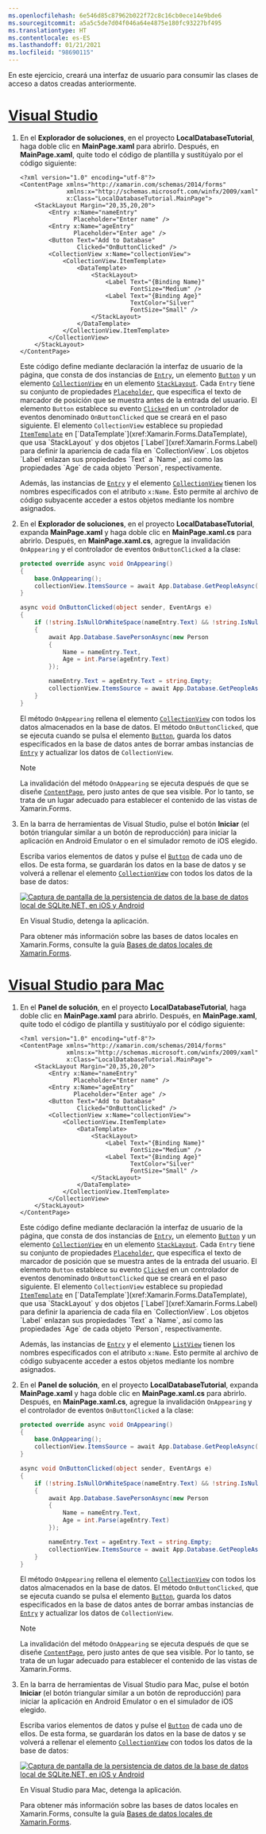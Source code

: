 ```yaml
---
ms.openlocfilehash: 6e546d85c87962b022f72c8c16cb0ece14e9bde6
ms.sourcegitcommit: a5a5c5de7d04f046a64e4875e180fc93227bf495
ms.translationtype: HT
ms.contentlocale: es-ES
ms.lasthandoff: 01/21/2021
ms.locfileid: "98690115"
---
```

En este ejercicio, creará una interfaz de usuario para consumir las clases de acceso a datos creadas anteriormente.

# <a name="visual-studio"></a>[Visual Studio](#tab/vswin)

1. En el **Explorador de soluciones**, en el proyecto **LocalDatabaseTutorial**, haga doble clic en **MainPage.xaml** para abrirlo. Después, en **MainPage.xaml**, quite todo el código de plantilla y sustitúyalo por el código siguiente:

    ```xaml
    <?xml version="1.0" encoding="utf-8"?>
    <ContentPage xmlns="http://xamarin.com/schemas/2014/forms"
                 xmlns:x="http://schemas.microsoft.com/winfx/2009/xaml"
                 x:Class="LocalDatabaseTutorial.MainPage">
        <StackLayout Margin="20,35,20,20">
            <Entry x:Name="nameEntry"
                   Placeholder="Enter name" />
            <Entry x:Name="ageEntry"
                   Placeholder="Enter age" />
            <Button Text="Add to Database"
                    Clicked="OnButtonClicked" />
            <CollectionView x:Name="collectionView">
                <CollectionView.ItemTemplate>
                    <DataTemplate>
                        <StackLayout>
                            <Label Text="{Binding Name}"
                                   FontSize="Medium" />
                            <Label Text="{Binding Age}"
                                   TextColor="Silver"
                                   FontSize="Small" />
                        </StackLayout>
                    </DataTemplate>
                </CollectionView.ItemTemplate>
            </CollectionView>
        </StackLayout>
    </ContentPage>
    ```

    Este código define mediante declaración la interfaz de usuario de la página, que consta de dos instancias de [`Entry`](xref:Xamarin.Forms.Entry), un elemento [`Button`](xref:Xamarin.Forms.Button) y un elemento [`CollectionView`](xref:Xamarin.Forms.CollectionView) en un elemento [`StackLayout`](xref:Xamarin.Forms.StackLayout). Cada `Entry` tiene su conjunto de propiedades [`Placeholder`](xref:Xamarin.Forms.InputView.Placeholder), que especifica el texto de marcador de posición que se muestra antes de la entrada del usuario. El elemento `Button` establece su evento [`Clicked`](xref:Xamarin.Forms.Button.Clicked) en un controlador de eventos denominado `OnButtonClicked` que se creará en el paso siguiente. El elemento `CollectionView` establece su propiedad [`ItemTemplate`](xref:Xamarin.Forms.ItemsView`1.ItemTemplate) en [`DataTemplate`](xref:Xamarin.Forms.DataTemplate), que usa `StackLayout` y dos objetos [`Label`](xref:Xamarin.Forms.Label) para definir la apariencia de cada fila en `CollectionView`. Los objetos `Label` enlazan sus propiedades `Text` a `Name`, así como las propiedades `Age` de cada objeto `Person`, respectivamente.

    Además, las instancias de [`Entry`](xref:Xamarin.Forms.Entry) y el elemento [`CollectionView`](xref:Xamarin.Forms.CollectionView) tienen los nombres especificados con el atributo `x:Name`. Esto permite al archivo de código subyacente acceder a estos objetos mediante los nombre asignados.

1. En el **Explorador de soluciones**, en el proyecto **LocalDatabaseTutorial**, expanda **MainPage.xaml** y haga doble clic en **MainPage.xaml.cs** para abrirlo. Después, en **MainPage.xaml.cs**, agregue la invalidación `OnAppearing` y el controlador de eventos `OnButtonClicked` a la clase:

    ```csharp
    protected override async void OnAppearing()
    {
        base.OnAppearing();
        collectionView.ItemsSource = await App.Database.GetPeopleAsync();
    }

    async void OnButtonClicked(object sender, EventArgs e)
    {
        if (!string.IsNullOrWhiteSpace(nameEntry.Text) && !string.IsNullOrWhiteSpace(ageEntry.Text))
        {
            await App.Database.SavePersonAsync(new Person
            {
                Name = nameEntry.Text,
                Age = int.Parse(ageEntry.Text)
            });

            nameEntry.Text = ageEntry.Text = string.Empty;
            collectionView.ItemsSource = await App.Database.GetPeopleAsync();
        }
    }
    ```

    El método `OnAppearing` rellena el elemento [`CollectionView`](xref:Xamarin.Forms.CollectionView) con todos los datos almacenados en la base de datos. El método `OnButtonClicked`, que se ejecuta cuando se pulsa el elemento [`Button`](xref:Xamarin.Forms.Button), guarda los datos especificados en la base de datos antes de borrar ambas instancias de [`Entry`](xref:Xamarin.Forms.Entry) y actualizar los datos de `CollectionView`.

    > [!NOTE]
    > La invalidación del método `OnAppearing` se ejecuta después de que se diseñe [`ContentPage`](xref:Xamarin.Forms.ContentPage), pero justo antes de que sea visible. Por lo tanto, se trata de un lugar adecuado para establecer el contenido de las vistas de Xamarin.Forms.

1. En la barra de herramientas de Visual Studio, pulse el botón **Iniciar** (el botón triangular similar a un botón de reproducción) para iniciar la aplicación en Android Emulator o en el simulador remoto de iOS elegido.

    Escriba varios elementos de datos y pulse el [`Button`](xref:Xamarin.Forms.Button) de cada uno de ellos. De esta forma, se guardarán los datos en la base de datos y se volverá a rellenar el elemento [`CollectionView`](xref:Xamarin.Forms.CollectionView) con todos los datos de la base de datos:

    [![Captura de pantalla de la persistencia de datos de la base de datos local de SQLite.NET, en iOS y Android](../images/consume-data-access-classes.png "Persistencia de datos de la base de datos local")](../images/consume-data-access-classes-large.png#lightbox "Persistencia de datos de la base de datos local")

    En Visual Studio, detenga la aplicación.

    Para obtener más información sobre las bases de datos locales en Xamarin.Forms, consulte la guía [Bases de datos locales de Xamarin.Forms](~/xamarin-forms/data-cloud/data/databases.md).

# <a name="visual-studio-for-mac"></a>[Visual Studio para Mac](#tab/vsmac)

1. En el **Panel de solución**, en el proyecto **LocalDatabaseTutorial**, haga doble clic en **MainPage.xaml** para abrirlo. Después, en **MainPage.xaml**, quite todo el código de plantilla y sustitúyalo por el código siguiente:

    ```xaml
    <?xml version="1.0" encoding="utf-8"?>
    <ContentPage xmlns="http://xamarin.com/schemas/2014/forms"
                 xmlns:x="http://schemas.microsoft.com/winfx/2009/xaml"
                 x:Class="LocalDatabaseTutorial.MainPage">
        <StackLayout Margin="20,35,20,20">
            <Entry x:Name="nameEntry"
                   Placeholder="Enter name" />
            <Entry x:Name="ageEntry"
                   Placeholder="Enter age" />
            <Button Text="Add to Database"
                    Clicked="OnButtonClicked" />
            <CollectionView x:Name="collectionView">
                <CollectionView.ItemTemplate>
                    <DataTemplate>
                        <StackLayout>
                            <Label Text="{Binding Name}"
                                   FontSize="Medium" />
                            <Label Text="{Binding Age}"
                                   TextColor="Silver"
                                   FontSize="Small" />
                        </StackLayout>
                    </DataTemplate>
                </CollectionView.ItemTemplate>
            </CollectionView>
        </StackLayout>
    </ContentPage>
    ```

    Este código define mediante declaración la interfaz de usuario de la página, que consta de dos instancias de [`Entry`](xref:Xamarin.Forms.Entry), un elemento [`Button`](xref:Xamarin.Forms.Button) y un elemento [`CollectionView`](xref:Xamarin.Forms.CollectionView) en un elemento [`StackLayout`](xref:Xamarin.Forms.StackLayout). Cada `Entry` tiene su conjunto de propiedades [`Placeholder`](xref:Xamarin.Forms.InputView.Placeholder), que especifica el texto de marcador de posición que se muestra antes de la entrada del usuario. El elemento `Button` establece su evento [`Clicked`](xref:Xamarin.Forms.Button.Clicked) en un controlador de eventos denominado `OnButtonClicked` que se creará en el paso siguiente. El elemento `CollectionView` establece su propiedad [`ItemTemplate`](xref:Xamarin.Forms.ItemsView`1.ItemTemplate) en [`DataTemplate`](xref:Xamarin.Forms.DataTemplate), que usa `StackLayout` y dos objetos [`Label`](xref:Xamarin.Forms.Label) para definir la apariencia de cada fila en `CollectionView`. Los objetos `Label` enlazan sus propiedades `Text` a `Name`, así como las propiedades `Age` de cada objeto `Person`, respectivamente.

    Además, las instancias de [`Entry`](xref:Xamarin.Forms.Entry) y el elemento [`ListView`](xref:Xamarin.Forms.ListView) tienen los nombres especificados con el atributo `x:Name`. Esto permite al archivo de código subyacente acceder a estos objetos mediante los nombre asignados.

1. En el **Panel de solución**, en el proyecto **LocalDatabaseTutorial**, expanda **MainPage.xaml** y haga doble clic en **MainPage.xaml.cs** para abrirlo. Después, en **MainPage.xaml.cs**, agregue la invalidación `OnAppearing` y el controlador de eventos `OnButtonClicked` a la clase:

    ```csharp
    protected override async void OnAppearing()
    {
        base.OnAppearing();
        collectionView.ItemsSource = await App.Database.GetPeopleAsync();
    }

    async void OnButtonClicked(object sender, EventArgs e)
    {
        if (!string.IsNullOrWhiteSpace(nameEntry.Text) && !string.IsNullOrWhiteSpace(ageEntry.Text))
        {
            await App.Database.SavePersonAsync(new Person
            {
                Name = nameEntry.Text,
                Age = int.Parse(ageEntry.Text)
            });

            nameEntry.Text = ageEntry.Text = string.Empty;
            collectionView.ItemsSource = await App.Database.GetPeopleAsync();
        }
    }
    ```

    El método `OnAppearing` rellena el elemento [`CollectionView`](xref:Xamarin.Forms.CollectionView) con todos los datos almacenados en la base de datos. El método `OnButtonClicked`, que se ejecuta cuando se pulsa el elemento [`Button`](xref:Xamarin.Forms.Button), guarda los datos especificados en la base de datos antes de borrar ambas instancias de [`Entry`](xref:Xamarin.Forms.Entry) y actualizar los datos de `CollectionView`.

    > [!NOTE]
    > La invalidación del método `OnAppearing` se ejecuta después de que se diseñe [`ContentPage`](xref:Xamarin.Forms.ContentPage), pero justo antes de que sea visible. Por lo tanto, se trata de un lugar adecuado para establecer el contenido de las vistas de Xamarin.Forms.

1. En la barra de herramientas de Visual Studio para Mac, pulse el botón **Iniciar** (el botón triangular similar a un botón de reproducción) para iniciar la aplicación en Android Emulator o en el simulador de iOS elegido.

    Escriba varios elementos de datos y pulse el [`Button`](xref:Xamarin.Forms.Button) de cada uno de ellos. De esta forma, se guardarán los datos en la base de datos y se volverá a rellenar el elemento [`CollectionView`](xref:Xamarin.Forms.CollectionView) con todos los datos de la base de datos:

    [![Captura de pantalla de la persistencia de datos de la base de datos local de SQLite.NET, en iOS y Android](../images/consume-data-access-classes.png "Persistencia de datos de la base de datos local")](../images/consume-data-access-classes-large.png#lightbox "Persistencia de datos de la base de datos local")

    En Visual Studio para Mac, detenga la aplicación.

    Para obtener más información sobre las bases de datos locales en Xamarin.Forms, consulte la guía [Bases de datos locales de Xamarin.Forms](~/xamarin-forms/data-cloud/data/databases.md).
